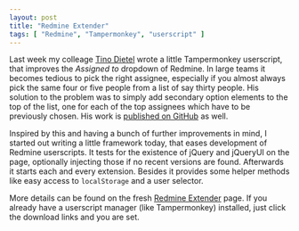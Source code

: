 ```yaml
---
layout: post
title: "Redmine Extender"
tags: [ "Redmine", "Tampermonkey", "userscript" ]
---
```

Last week my colleage [Tino Dietel](https://github.com/StilgarBF) wrote a
little Tampermonkey userscript, that improves the *Assigned to* dropdown
of Redmine.  In large teams it becomes tedious to pick the right assignee,
especially if you almost always pick the same four or five people from a
list of say thirty people.  His solution to the problem was to simply
add secondary option elements to the top of the list, one for each of the top
assignees which have to be previously chosen.  His work is [published on
GitHub](https://github.com/StilgarBF/extended-redmine) as well.

Inspired by this and having a bunch of further improvements in mind, I
started out writing a little framework today, that eases development of
Redmine userscripts.  It tests for the existence of jQuery and jQueryUI
on the page, optionally injecting those if no recent versions are found.
Afterwards it starts each and every extension.  Besides it provides some
helper methods like easy access to `localStorage` and a user selector.

More details can be found on the fresh [Redmine Extender](/redmine-extender)
page.  If you already have a userscript manager (like Tampermonkey) installed,
just click the download links and you are set.

